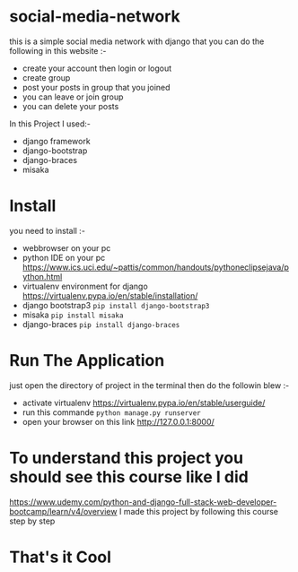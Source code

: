 # social-media-network
this is a simple social media network with django that you can do the following in this website :- 


* create your account then login or logout
* create group
* post your posts in group that you joined
* you can leave or join group
* you can delete your posts 

In this Project I used:-

* django framework
* django-bootstrap
* django-braces
* misaka

# Install

you need to install :-

* webbrowser on your pc
* python IDE on your pc https://www.ics.uci.edu/~pattis/common/handouts/pythoneclipsejava/python.html
* virtualenv environment for django https://virtualenv.pypa.io/en/stable/installation/
* django bootstrap3 `pip install django-bootstrap3`
* misaka `pip install misaka`
* django-braces `pip install django-braces`

# Run The Application 

just open the directory of project in the terminal then do the followin blew :-
* activate virtualenv https://virtualenv.pypa.io/en/stable/userguide/
* run this commande `python manage.py runserver`
* open your browser on this link http://127.0.0.1:8000/

# To understand this project you should see this course like I did

https://www.udemy.com/python-and-django-full-stack-web-developer-bootcamp/learn/v4/overview
I made this project by following this course step by step

# That's it Cool
